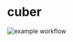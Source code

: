 # cuber
![example workflow](https://github.com/Nurech/cuber/actions/workflows/github-action-heroku/badge.svg)
